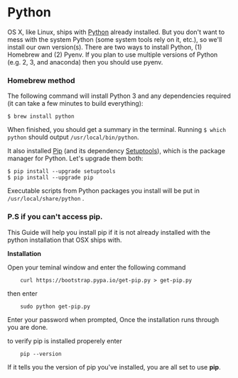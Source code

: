 # Python

OS X, like Linux, ships with [Python](http://python.org/) already installed. But you don't want to mess with the system Python \(some system tools rely on it, etc.\), so we'll install our own version\(s\). There are two ways to install Python, \(1\) Homebrew and \(2\) Pyenv. If you plan to use multiple versions of Python \(e.g. 2, 3, and anaconda\) then you should use pyenv.

### Homebrew method

The following command will install Python 3 and any dependencies required \(it can take a few minutes to build everything\):

```
$ brew install python
```

When finished, you should get a summary in the terminal. Running `$ which python` should output `/usr/local/bin/python`.

It also installed [Pip](https://pypi.python.org/pypi/pip) \(and its dependency [Setuptools](https://pypi.python.org/pypi/setuptools)\), which is the package manager for Python. Let's upgrade them both:

```
$ pip install --upgrade setuptools
$ pip install --upgrade pip
```

Executable scripts from Python packages you install will be put in `/usr/local/share/python` .

### P.S if you can't access pip.

This Guide will help you install pip if it is not already installed with the python installation that OSX ships with.

**Installation**

Open your teminal window and enter the following command

```
    curl https://bootstrap.pypa.io/get-pip.py > get-pip.py
```

then enter

```
    sudo python get-pip.py
```

Enter your password when prompted, Once the installation runs through you are done.

to verify pip is installed properely enter

```
    pip --version
```

If it tells you the version of pip you've installed, you are all set to use **pip**.

